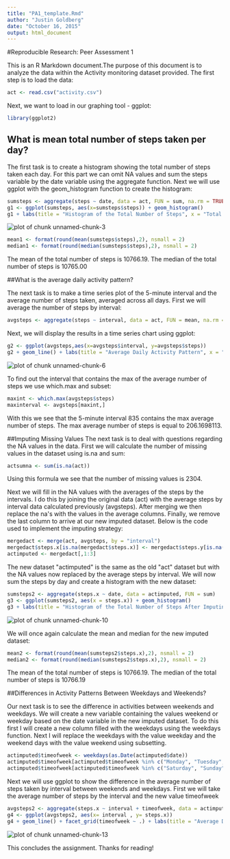 ```yaml
---
title: "PA1_template.Rmd"
author: "Justin Goldberg"
date: "October 16, 2015"
output: html_document
---
```

#Reproducible Research: Peer Assessment 1

This is an R Markdown document.The purpose of this document is to analyze the data within the Activity monitoring dataset provided. The first step is to load the data:


```r
act <- read.csv("activity.csv")
```

Next, we want to load in our graphing tool - ggplot:


```r
library(ggplot2)
```

## What is mean total number of steps taken per day?

The first task is to create a histogram showing the total number of steps taken each day. For this part we can omit NA values and sum the steps variable by the date variable using the aggregate function. Next we will use ggplot with the geom_histogram function to create the histogram:


```r
sumsteps <- aggregate(steps ~ date, data = act, FUN = sum, na.rm = TRUE)
g1 <- ggplot(sumsteps, aes(x=sumsteps$steps)) + geom_histogram()
g1 + labs(title = "Histogram of the Total Number of Steps", x = "Total Number of Steps")
```

![plot of chunk unnamed-chunk-3](figure/unnamed-chunk-3-1.png) 


```r
mean1 <- format(round(mean(sumsteps$steps),2), nsmall = 2)
median1 <- format(round(median(sumsteps$steps),2), nsmall = 2)
```

The mean of the total number of steps is 10766.19. The median of the total number of steps is 10765.00

##What is the average daily activity pattern?

The next task is to make a time series plot of the 5-minute interval and the average number of steps taken, averaged across all days.
First we will average the number of steps by interval:


```r
avgsteps <- aggregate(steps ~ interval, data = act, FUN = mean, na.rm = TRUE)
```

Next, we will display the results in a time series chart using ggplot:

```r
g2 <- ggplot(avgsteps,aes(x=avgsteps$interval, y=avgsteps$steps))
g2 + geom_line() + labs(title = "Average Daily Activity Pattern", x = "5-Minute Interval", y = "Average Number of Steps")
```

![plot of chunk unnamed-chunk-6](figure/unnamed-chunk-6-1.png) 

To find out the interval that contains the max of the average number of steps we use which.max and subset:

```r
maxint <- which.max(avgsteps$steps)
maxinterval <- avgsteps[maxint,]
```
With this we see that the 5-minute interval 835 contains the max average number of steps. 
The max average number of steps is equal to 206.1698113.

##Imputing Missing Values
The next task is to deal with questions regarding the NA values in the data. First we will calculate the number of missing values in the dataset using is.na and sum:

```r
actsumna <- sum(is.na(act))
```
Using this formula we see that the number of missing values is 2304.

Next we will fill in the NA values with the averages of the steps by the intervals. I do this by joining the original data (act) with the average steps by interval data calculated previously (avgsteps). After merging we then replace the na's with the values in the average columns. Finally, we remove the last column to arrive at our new imputed dataset. Below is the code used to implement the imputing strategy:


```r
mergedact <- merge(act, avgsteps, by = "interval")
mergedact$steps.x[is.na(mergedact$steps.x)] <- mergedact$steps.y[is.na(mergedact$steps.x)]
actimputed <- mergedact[,1:3]
```

The new dataset "actimputed" is the same as the old "act" dataset but with the NA values now replaced by the average steps by interval.
We will now sum the steps by day and create a histogram with the new dataset:


```r
sumsteps2 <- aggregate(steps.x ~ date, data = actimputed, FUN = sum)
g3 <- ggplot(sumsteps2, aes(x = steps.x)) + geom_histogram()
g3 + labs(title = "Histogram of the Total Number of Steps After Imputing", x = "Total Number of Steps")
```

![plot of chunk unnamed-chunk-10](figure/unnamed-chunk-10-1.png) 

We will once again calculate the mean and median for the new imputed dataset:


```r
mean2 <- format(round(mean(sumsteps2$steps.x),2), nsmall = 2)
median2 <- format(round(median(sumsteps2$steps.x),2), nsmall = 2)
```

The mean of the total number of steps is 10766.19. The median of the total number of steps is 10766.19

##Differences in Activity Patterns Between Weekdays and Weekends?

Our next task is to see the difference in activities between weekends and weekdays. We will create a new variable containing the values weekend or weekday based on the date variable in the new imputed dataset. To do this first I will create a new column filled with the weekdays using the weekdays function. Next I will replace the weekdays with the value weekday and the weekend days with the value weekend using subsetting.


```r
actimputed$timeofweek <- weekdays(as.Date(actimputed$date))
actimputed$timeofweek[actimputed$timeofweek %in% c("Monday", "Tuesday", "Wednesday", "Thursday", "Friday")] <- "Weekday"
actimputed$timeofweek[actimputed$timeofweek %in% c("Saturday", "Sunday")] <- "Weekend"
```

Next we will use ggplot to show the difference in the average number of steps taken by interval between weekends and weekdays. First we will take the average number of steps by the interval and the new value timeofweek


```r
avgsteps2 <- aggregate(steps.x ~ interval + timeofweek, data = actimputed, FUN = mean)
g4 <- ggplot(avgsteps2, aes(x= interval , y= steps.x))
g4 + geom_line() + facet_grid(timeofweek ~ .) + labs(title = "Average Daily Activity Pattern Split by Weekend and Weekday", x = "5-Minute Interval", y = "Average Number of Steps")
```

![plot of chunk unnamed-chunk-13](figure/unnamed-chunk-13-1.png) 

This concludes the assignment. Thanks for reading!


